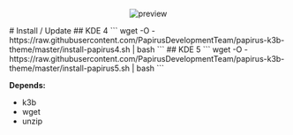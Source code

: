 <p align="center">
  <img src="https://raw.githubusercontent.com/PapirusDevelopmentTeam/papirus-k3b-theme/master/preview.png" alt="preview"/>
</p>
# Install / Update
## KDE 4
```
wget -O - https://raw.githubusercontent.com/PapirusDevelopmentTeam/papirus-k3b-theme/master/install-papirus4.sh | bash
```
## KDE 5
```
wget -O - https://raw.githubusercontent.com/PapirusDevelopmentTeam/papirus-k3b-theme/master/install-papirus5.sh | bash
```

**Depends:**
- k3b
- wget
- unzip
